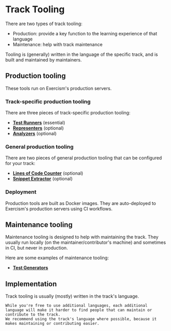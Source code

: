 # Track Tooling

There are two types of track tooling:

- Production: provide a key function to the learning experience of that language
- Maintenance: help with track maintenance

Tooling is (generally) written in the language of the specific track, and is built and maintained by maintainers.

## Production tooling

These tools run on Exercism's production servers.

### Track-specific production tooling

There are three pieces of track-specific production tooling:

- **[Test Runners](/docs/building/tooling/test-runners)** (essential)
- **[Representers](/docs/building/tooling/representers)** (optional)
- **[Analyzers](/docs/building/tooling/analyzers)** (optional)

### General production tooling

There are two pieces of general production tooling that can be configured for your track:

- **[Lines of Code Counter](/docs/building/tooling/lines-of-code-counter)** (optional)
- **[Snippet Extractor](/docs/building/tooling/snippet-extractor)** (optional)

### Deployment

Production tools are built as Docker images.
They are auto-deployed to Exercism's production servers using CI workflows.

## Maintenance tooling

Maintenance tooling is designed to help with maintaining the track.
They usually run locally (on the maintainer/contributor's machine) and sometimes in CI, but never in production.

Here are some examples of maintenance tooling:

- **[Test Generators](/docs/building/tooling/test-generators)**

## Implementation

Track tooling is usually (mostly) written in the track's language.

```exercism/caution
While you're free to use additional languages, each additional language will make it harder to find people that can maintain or contribute to the track.
We recommend using the track's language where possible, because it makes maintaining or contributing easier.
```
